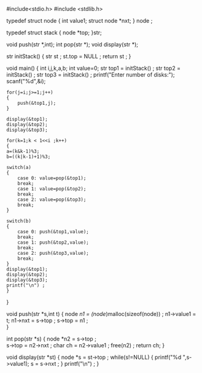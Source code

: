 #include<stdio.h>
#include <stdlib.h>

typedef struct node
{
int value1;
struct node *nxt;
} node ;

typedef struct stack
{
node *top;
}str;


void push(str *,int);
int pop(str *);
void display(str *);

str initStack() {
    str st ;
    st.top = NULL ;
    return st ;
}

void main()
{
    int i,j,k,a,b;
    int value=0;
    str top1 = initStack() ;
    str top2 = initStack() ;
    str top3 = initStack() ;
    printf("Enter number of disks:");
    scanf("%d",&i);

    for(j=i;j>=1;j++)
    {
        push(&top1,j);
    }

    display(&top1);
    display(&top2);
    display(&top3);
   
    for(k=1;k < 1<<i ;k++)
    {
    a=(k&k-1)%3;
    b=((k|k-1)+1)%3;
   
    switch(a)
    {
        case 0: value=pop(&top1);
        break;
        case 1: value=pop(&top2);
        break;
        case 2: value=pop(&top3);
        break;
    }

    switch(b)
    {
        case 0: push(&top1,value);
        break;
        case 1: push(&top2,value);
        break;
        case 2: push(&top3,value);
        break;
    }
    display(&top1);
    display(&top2);
    display(&top3);
    printf("\n") ;
    }
}

void push(str *s,int t)
{
    node *n1 = (node*)malloc(sizeof(node)) ;
    n1->value1 = t;
    n1->nxt = s->top ;
    s->top = n1 ;   
}

int pop(str *s)
{
    node *n2 = s->top ;   
    s->top = n2->nxt ;
    char ch = n2->value1 ;
    free(n2) ;
    return ch;
}    

void display(str *st) {
    node *s = st->top ;
    while(s!=NULL)
    {
    printf("%d ",s->value1);
    s = s->nxt ;
    }
    printf("\n") ;
}
